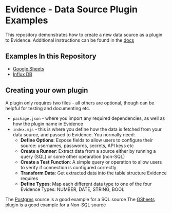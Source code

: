 # Evidence - Data Source Plugin Examples

This repository demonstrates how to create a new data source as a plugin to Evidence. Additional instructions can be found in the [docs](https://docs.evidence.dev/plugins/creating-a-plugin/)

## Examples In this Repository

- [Google Sheets](https://github.com/evidence-dev/datasources/tree/main/gsheets)
- [Influx DB](https://github.com/evidence-dev/datasources/tree/main/influxdb)

## Creating your own plugin

A plugin only requires two files - all others are optional, though can be helpful for testing and documenting etc.
- `package.json` - where you import any required dependencies, as well as how the plugin name in Evidence
- `index.mjs` - this is where you define how the data is fetched from your data source, and passed to Evidence. You normally need:
   - **Define Options**: Expose fields to allow users to configure their source: usernames, passwords, secrets, API keys etc
   - **Create a Runner**: Extract data from a source either by running a query (SQL) or some other opearation (non-SQL)
   - **Create a Test Function**: A simple query or operation to allow users to verify if connection is configured correctly
   - **Transform Data**: Get extracted data into the table structure Evidence requires
   - **Define Types**: Map each different data type to one of the four Evidence Types: NUMBER, DATE, STRING, BOOL
   
 
The [Postgres](https://github.com/evidence-dev/evidence/tree/main/packages/postgres) source is a good example for a SQL source
The [GSheets](https://github.com/evidence-dev/datasources/tree/main/gsheets) plugin is a good example for a Non-SQL source
